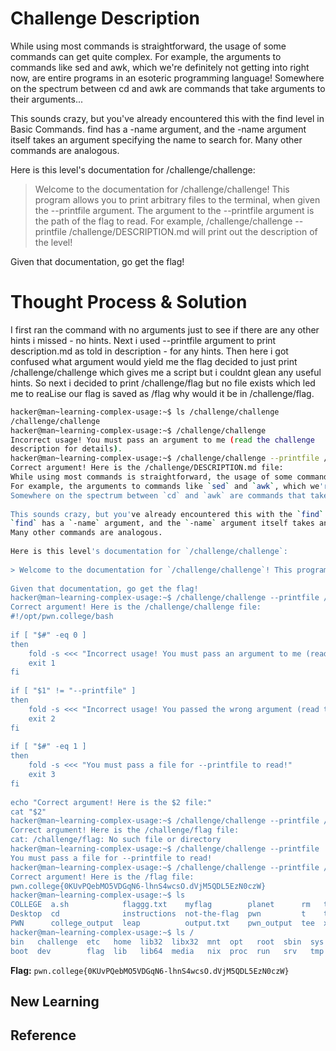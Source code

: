 # Challenge Description
While using most commands is straightforward, the usage of some commands can get quite complex. For example, the arguments to commands like sed and awk, which we're definitely not getting into right now, are entire programs in an esoteric programming language! Somewhere on the spectrum between cd and awk are commands that take arguments to their arguments...

This sounds crazy, but you've already encountered this with the find level in Basic Commands. find has a -name argument, and the -name argument itself takes an argument specifying the name to search for. Many other commands are analogous.

Here is this level's documentation for /challenge/challenge:

> Welcome to the documentation for /challenge/challenge! This program allows you to print arbitrary files to the terminal, when given the --printfile argument. The argument to the --printfile argument is the path of the flag to read. For example, /challenge/challenge --printfile /challenge/DESCRIPTION.md will print out the description of the level!

Given that documentation, go get the flag!
# Thought Process & Solution
I first ran the command with no arguments just to see if there are any other hints i missed -  no hints. Next i used --printfile argument to print description.md as told in description - for any hints. Then here i got confused what argument would yield me the flag decided to just print /challenge/challenge which gives me a script but i couldnt glean any useful hints. So next i decided to print /challenge/flag but no file exists which led me to reaLise our flag is saved as /flag why would it be in /challenge/flag.
```bash
hacker@man~learning-complex-usage:~$ ls /challenge/challenge
/challenge/challenge
hacker@man~learning-complex-usage:~$ /challenge/challenge
Incorrect usage! You must pass an argument to me (read the challenge 
description for details).
hacker@man~learning-complex-usage:~$ /challenge/challenge --printfile /challenge/DESCRIPTION.md
Correct argument! Here is the /challenge/DESCRIPTION.md file:
While using most commands is straightforward, the usage of some commands can get quite complex.
For example, the arguments to commands like `sed` and `awk`, which we're definitely not getting into right now, are entire programs in an esoteric programming language!
Somewhere on the spectrum between `cd` and `awk` are commands that take arguments to their arguments...
 
This sounds crazy, but you've already encountered this with the `find` level in [Basic Commands](/linux-luminarium/commands).
`find` has a `-name` argument, and the `-name` argument itself takes an argument specifying the name to search for.
Many other commands are analogous.
 
Here is this level's documentation for `/challenge/challenge`:
 
> Welcome to the documentation for `/challenge/challenge`! This program allows you to print arbitrary files to the terminal, when given the `--printfile` argument. The argument to the `--printfile` argument is the path of the flag to read. For example, `/challenge/challenge --printfile /challenge/DESCRIPTION.md` will print out the description of the level!
 
Given that documentation, go get the flag!
hacker@man~learning-complex-usage:~$ /challenge/challenge --printfile /challenge/challenge
Correct argument! Here is the /challenge/challenge file:
#!/opt/pwn.college/bash
 
if [ "$#" -eq 0 ]
then
	fold -s <<< "Incorrect usage! You must pass an argument to me (read the challenge description for details)."
	exit 1
fi
 
if [ "$1" != "--printfile" ]
then
	fold -s <<< "Incorrect usage! You passed the wrong argument (read the challenge description for details)."
	exit 2
fi
 
if [ "$#" -eq 1 ]
then
	fold -s <<< "You must pass a file for --printfile to read!"
	exit 3
fi
 
echo "Correct argument! Here is the $2 file:"
cat "$2"
hacker@man~learning-complex-usage:~$ /challenge/challenge --printfile /challenge/flag
Correct argument! Here is the /challenge/flag file:
cat: /challenge/flag: No such file or directory
hacker@man~learning-complex-usage:~$ /challenge/challenge --printfile
You must pass a file for --printfile to read!
hacker@man~learning-complex-usage:~$ /challenge/challenge --printfile /flag
Correct argument! Here is the /flag file:
pwn.college{0KUvPQebMO5VDGqN6-lhnS4wcsO.dVjM5QDL5EzN0czW}
hacker@man~learning-complex-usage:~$ ls
COLLEGE  a.sh            flaggg.txt    myflag        planet      rm   the
Desktop  cd              instructions  not-the-flag  pwn         t    the-flag
PWN      college_output  leap          output.txt    pwn_output  tee  x.sh
hacker@man~learning-complex-usage:~$ ls /
bin   challenge  etc   home  lib32  libx32  mnt  opt   root  sbin  sys  usr
boot  dev        flag  lib   lib64  media   nix  proc  run   srv   tmp  var
```
**Flag:** `pwn.college{0KUvPQebMO5VDGqN6-lhnS4wcsO.dVjM5QDL5EzN0czW}`
## New Learning
## Reference
